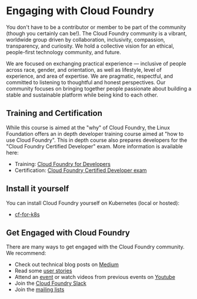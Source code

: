 # Engaging with Cloud Foundry

You don't have to be a contributor or member to be part of the community (though you certainly can be!).  The Cloud Foundry community is a vibrant, worldwide group driven by collaboration, inclusivity, compassion, transparency, and curiosity. We hold a collective vision for an ethical, people-first technology community, and future.

We are focused on exchanging practical experience — inclusive of people across race, gender, and orientation, as well as lifestyle, level of experience, and area of expertise. We are pragmatic, respectful, and committed to listening to thoughtful and honest perspectives. Our community focuses on bringing together people passionate about building a stable and sustainable platform while being kind to each other. 

## Training and Certification

While this course is aimed at the "why" of Cloud Foundry, the Linux Foundation offers an in depth developer training course aimed at "how to use Cloud Foundry". This in depth course also prepares developers for the "Cloud Foundry Certified Developer" exam. More information is available here:

- Training: [Cloud Foundry for Developers](https://training.linuxfoundation.org/training/cloud-foundry-for-developers/)
- Certification: [Cloud Foundry Certified Developer exam](https://training.linuxfoundation.org/certification/cloud-foundry-certified-developer-cfcd/)

## Install it yourself

You can install Cloud Foundry yourself on Kubernetes (local or hosted):

- [cf-for-k8s](https://github.com/cloudfoundry/cf-for-k8s)

## Get Engaged with Cloud Foundry

There are many ways to get engaged with the Cloud Foundry community. We recommend:

- Check out technical blog posts on [Medium](https://medium.com/cloud-foundry-foundation)
- Read some [user stories](https://www.cloudfoundry.org/user-stories/)
- Attend an [event](https://www.cloudfoundry.org/events/) or watch videos from previous events on [Youtube](https://www.youtube.com/channel/UC0ZYS0Y7b5oiVLvxGf4magw)
- Join the [Cloud Foundry Slack](https://slack.cloudfoundry.org/)
- Join the [mailing lists](https://lists.cloudfoundry.org/g/announce)

